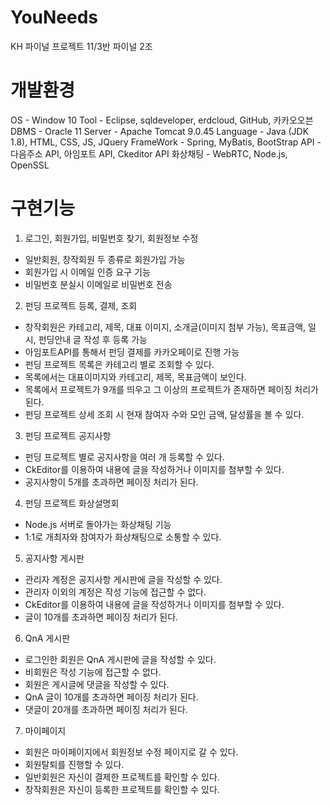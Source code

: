 # YouNeeds
KH 파이널 프로젝트
11/3반 파이널 2조

# 개발환경
OS - Window 10
Tool - Eclipse, sqldeveloper, erdcloud, GitHub, 카카오오븐
DBMS - Oracle 11
Server - Apache Tomcat 9.0.45
Language - Java (JDK 1.8), HTML, CSS, JS, JQuery
FrameWork - Spring, MyBatis, BootStrap
API - 다음주소 API, 아임포트 API, Ckeditor API
화상채팅 - WebRTC, Node.js, OpenSSL


# 구현기능
1.	로그인, 회원가입, 비밀번호 찾기, 회원정보 수정
-	일반회원, 창작회원 두 종류로 회원가입 가능
-	회원가입 시 이메일 인증 요구 기능
-	비밀번호 분실시 이메일로 비밀번호 전송
2.	펀딩 프로젝트 등록, 결제, 조회
-	창작회원은 카테고리, 제목, 대표 이미지, 소개글(이미지 첨부 가능), 목표금액, 일시, 펀딩안내 글 작성 후 등록 가능
-	아임포트API를 통해서 펀딩 결제를 카카오페이로 진행 가능
-	펀딩 프로젝트 목록은 카테고리 별로 조회할 수 있다.
-	목록에서는 대표이미지와 카테고리, 제목, 목표금액이 보인다.
-	목록에서 프로젝트가 9개를 띄우고 그 이상의 프로젝트가 존재하면 페이징 처리가 된다.
-	펀딩 프로젝트 상세 조회 시 현재 참여자 수와 모인 금액, 달성률을 볼 수 있다.
3.	펀딩 프로젝트 공지사항
-	펀딩 프로젝트 별로 공지사항을 여러 개 등록할 수 있다.
-	CkEditor를 이용하여 내용에 글을 작성하거나 이미지를 첨부할 수 있다.
-	공지사항이 5개를 초과하면 페이징 처리가 된다.
4.	펀딩 프로젝트 화상설명회
-	Node.js 서버로 돌아가는 화상채팅 기능
-	1:1로 개최자와 참여자가 화상채팅으로 소통할 수 있다.
5.	공지사항 게시판
-	관리자 계정은 공지사항 게시판에 글을 작성할 수 있다.
-	관리자 이외의 계정은 작성 기능에 접근할 수 없다.
-	CkEditor를 이용하여 내용에 글을 작성하거나 이미지를 첨부할 수 있다.
-	글이 10개를 초과하면 페이징 처리가 된다.
6.	QnA 게시판
-	로그인한 회원은 QnA 게시판에 글을 작성할 수 있다.
-	비회원은 작성 기능에 접근할 수 없다.
-	회원은 게시글에 댓글을 작성할 수 있다.
-	QnA 글이 10개를 초과하면 페이징 처리가 된다.
-	댓글이 20개를 초과하면 페이징 처리가 된다.
7.	마이페이지
-	회원은 마이페이지에서 회원정보 수정 페이지로 갈 수 있다.
-	회원탈퇴를 진행할 수 있다.
-	일반회원은 자신이 결제한 프로젝트를 확인할 수 있다.
-	창작회원은 자신이 등록한 프로젝트를 확인할 수 있다.
